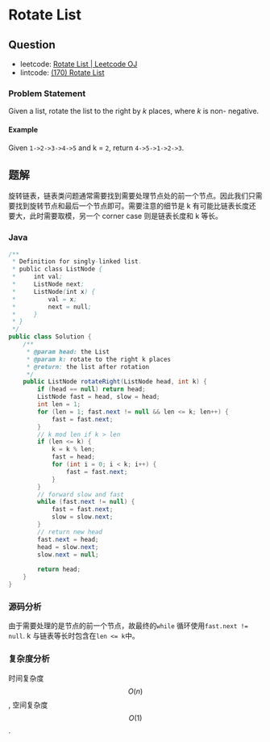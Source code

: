 # Rotate List

## Question

- leetcode: [Rotate List | Leetcode OJ](https://leetcode.com/problems/rotate-list/)
- lintcode: [(170) Rotate List](http://www.lintcode.com/en/problem/rotate-list/)

### Problem Statement

Given a list, rotate the list to the right by _k_ places, where _k_ is non-
negative.

#### Example

Given `1->2->3->4->5` and k = `2`, return `4->5->1->2->3`.

## 题解

旋转链表，链表类问题通常需要找到需要处理节点处的前一个节点。因此我们只需要找到旋转节点和最后一个节点即可。需要注意的细节是 k 有可能比链表长度还要大，此时需要取模，另一个 corner case 则是链表长度和 k 等长。

### Java

```java
/**
 * Definition for singly-linked list.
 * public class ListNode {
 *     int val;
 *     ListNode next;
 *     ListNode(int x) {
 *         val = x;
 *         next = null;
 *     }
 * }
 */
public class Solution {
    /**
     * @param head: the List
     * @param k: rotate to the right k places
     * @return: the list after rotation
     */
    public ListNode rotateRight(ListNode head, int k) {
        if (head == null) return head;
        ListNode fast = head, slow = head;
        int len = 1;
        for (len = 1; fast.next != null && len <= k; len++) {
            fast = fast.next;
        }
        // k mod len if k > len
        if (len <= k) {
            k = k % len;
            fast = head;
            for (int i = 0; i < k; i++) {
                fast = fast.next;
            }
        }
        // forward slow and fast
        while (fast.next != null) {
            fast = fast.next;
            slow = slow.next;
        }
        // return new head
        fast.next = head;
        head = slow.next;
        slow.next = null;
        
        return head;
    }
}
```

### 源码分析

由于需要处理的是节点的前一个节点，故最终的`while` 循环使用`fast.next != null`. k 与链表等长时包含在`len <= k`中。

### 复杂度分析

时间复杂度 $$O(n)$$, 空间复杂度 $$O(1)$$.
